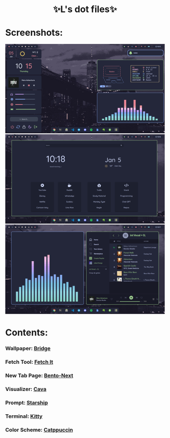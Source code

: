 <div align="center">
    <h1>✨L's dot files✨</h1>
    <h3></h3>
</div>

# Screenshots:
![](https://github.com/l6174/dotfiles/blob/main/Pictures/Screenshots/sc_main.png)
![](https://github.com/l6174/dotfiles/blob/main/Pictures/Screenshots/sc_browser.png)
![](https://github.com/l6174/dotfiles/blob/main/Pictures/Screenshots/sc_spotify.png)

# Contents:
### Wallpaper: [Bridge](https://raw.githubusercontent.com/catppuccin/wallpapers/main/landscapes/Bridge.jpg)
### Fetch Tool: [Fetch It](https://github.com/Ruturajn/fetchit)
### New Tab Page: [Bento-Next](https://github.com/l6174/startpage)
### Visualizer: [Cava](https://github.com/karlstav/cava)
### Prompt: [Starship](https://starship.rs/)
### Terminal: [Kitty](https://sw.kovidgoyal.net/kitty/)
### Color Scheme: [Catppuccin](https://github.com/catppuccin/catppuccin)
